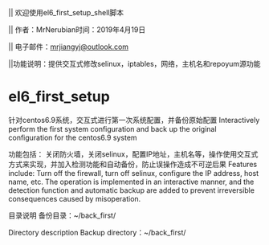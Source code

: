 || 欢迎使用el6_first_setup_shell脚本

|| 作者：MrNerubian时间：2019年4月19日

|| 电子邮件：mrjiangyj@outlook.com

||功能说明：提供交互式修改selinux，iptables，网络，主机名和repoyum源功能

# el6_first_setup
针对centos6.9系统，交互式进行第一次系统配置，并备份原始配置
Interactively perform the first system configuration and back up the original configuration for the centos6.9 system

功能包括：
关闭防火墙，关闭selinux，配置IP地址，主机名等，操作使用交互式方式来实现，并加入检测功能和自动备份，防止误操作造成不可逆后果
Features include:
Turn off the firewall, turn off selinux, configure the IP address, host name, etc. The operation is implemented in an interactive manner, 
and the detection function and automatic backup are added to prevent irreversible consequences caused by misoperation.

目录说明
备份目录：~/back_first/

Directory description
Backup directory：~/back_first/
